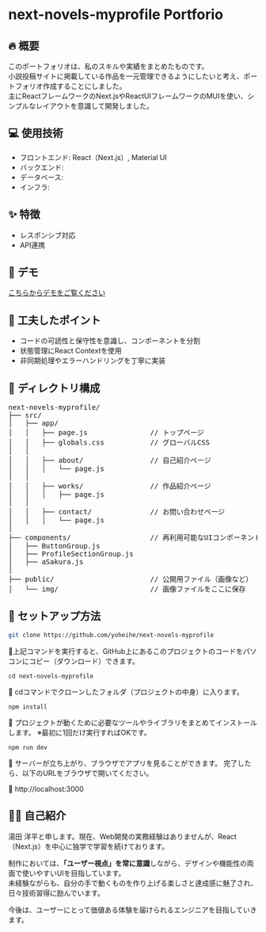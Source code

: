 # next-novels-myprofile Portforio

## 🔥 概要
このポートフォリオは、私のスキルや実績をまとめたものです。  
小説投稿サイトに掲載している作品を一元管理できるようにしたいと考え、ポートフォリオ作成することにしました。  
主にReactフレームワークのNext.jsやReactUIフレームワークのMUIを使い、シンプルなレイアウトを意識して開発しました。

## 💻 使用技術
- フロントエンド: React（Next.js）, Material UI
- バックエンド: 
- データベース: 
- インフラ: 

## ✨ 特徴
- レスポンシブ対応
- API連携

## 🎥 デモ
[こちらからデモをご覧ください]()

## 🧠 工夫したポイント
- コードの可読性と保守性を意識し、コンポーネントを分割
- 状態管理にReact Contextを使用
- 非同期処理やエラーハンドリングを丁寧に実装

## 📁 ディレクトリ構成
<pre>
next-novels-myprofile/
├── src/
│   ├── app/
│   │   ├── page.js               // トップページ
│   │   ├── globals.css           // グローバルCSS
│   │
│   │   ├── about/                // 自己紹介ページ
│   │   │   └── page.js
│   │
│   │   ├── works/                // 作品紹介ページ
│   │   │   ├── page.js
│   │
│   │   ├── contact/              // お問い合わせページ
│   │   │   └── page.js
│
├── components/                   // 再利用可能なUIコンポーネント群
│   ├── ButtonGroup.js
│   ├── ProfileSectionGroup.js
│   ├── aSakura.js
│
├── public/                       // 公開用ファイル（画像など）
│   └── img/                      // 画像ファイルをここに保存
</pre>


## 🚀 セットアップ方法
```bash
git clone https://github.com/yoheihe/next-novels-myprofile
```
🔸上記コマンドを実行すると、GitHub上にあるこのプロジェクトのコードをパソコンにコピー（ダウンロード）できます。
```
cd next-novels-myprofile
```
🔸 cdコマンドでクローンしたフォルダ（プロジェクトの中身）に入ります。
```
npm install
```
🔸 プロジェクトが動くために必要なツールやライブラリをまとめてインストールします。
※最初に1回だけ実行すればOKです。
```
npm run dev
```
🔸 サーバーが立ち上がり、ブラウザでアプリを見ることができます。
完了したら、以下のURLをブラウザで開いてください。

📂 http://localhost:3000

## 🧑‍💼 自己紹介

湯田 洋平と申します。現在、Web開発の実務経験はありませんが、React（Next.js）を中心に独学で学習を続けております。

制作においては、**「ユーザー視点」を常に意識**しながら、デザインや機能性の両面で使いやすいUIを目指しています。  
未経験ながらも、自分の手で動くものを作り上げる楽しさと達成感に魅了され、日々技術習得に励んでいます。

今後は、ユーザーにとって価値ある体験を届けられるエンジニアを目指していきます。
